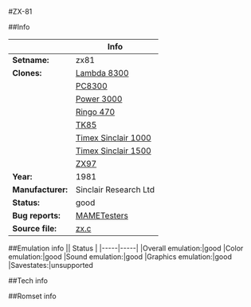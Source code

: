 #ZX-81

##Info

||Info|
|-----|-----|
|**Setname:**|zx81
|**Clones:**|[Lambda 8300](lambda.md)
||[PC8300](pc8300.md)
||[Power 3000](pow3000.md)
||[Ringo 470](ringo470.md)
||[TK85](tk85.md)
||[Timex Sinclair 1000](ts1000.md)
||[Timex Sinclair 1500](ts1500.md)
||[ZX97](zx97.md)
|**Year:**|1981
|**Manufacturer:**|Sinclair Research Ltd
|**Status:**|good
|**Bug reports:**|[MAMETesters](http://mametesters.org/view_all_set.php?type=1&temporary=y&search=zx.c)
|**Source file:**|[zx.c](https://github.com/mamedev/mame/blob/master/src/mess/drivers/zx.c)

##Emulation info
|| Status |
|-----|-----|
|Overall emulation:|good
|Color emulation:|good
|Sound emulation:|good
|Graphics emulation:|good
|Savestates:|unsupported

##Tech info

##Romset info

<!--- START OF EDITED COMMENT DO NOT TOUCH TEXT ABOVE-->
